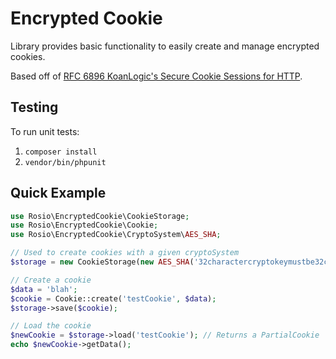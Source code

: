 Encrypted Cookie
================
Library provides basic functionality to easily create and manage encrypted cookies.

Based off of [RFC 6896 KoanLogic's Secure Cookie Sessions for HTTP](https://tools.ietf.org/html/rfc6896).

Testing
-------
To run unit tests:

1. `composer install`
2. `vendor/bin/phpunit`

Quick Example
-------------

```php
use Rosio\EncryptedCookie\CookieStorage;
use Rosio\EncryptedCookie\Cookie;
use Rosio\EncryptedCookie\CryptoSystem\AES_SHA;

// Used to create cookies with a given cryptoSystem
$storage = new CookieStorage(new AES_SHA('32charactercryptokeymustbe32chrs', 'HMACKey'));

// Create a cookie
$data = 'blah';
$cookie = Cookie::create('testCookie', $data);
$storage->save($cookie);

// Load the cookie
$newCookie = $storage->load('testCookie'); // Returns a PartialCookie
echo $newCookie->getData();
```
